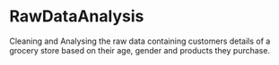 # RawDataAnalysis
Cleaning and Analysing the raw data containing customers details of a grocery store based on their age, gender and products they purchase.
